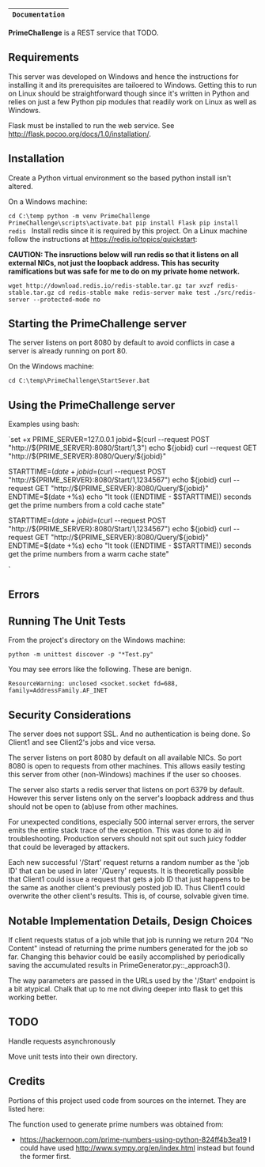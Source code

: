 | **`Documentation`** |
|-----------------|

**PrimeChallenge** is a REST service that TODO.

## Requirements
This server was developed on Windows and hence the instructions for installing it and its prerequisites are tailoered to Windows. Getting this to run on Linux should be straightforward though since it's written in Python and relies on just a few Python pip modules that readily work on Linux as well as Windows.

Flask must be installed to run the web service. See http://flask.pocoo.org/docs/1.0/installation/.


## Installation
Create a Python virtual environment so the based python install isn't altered.

On a Windows machine:

`cd C:\temp
python -m venv PrimeChallenge
PrimeChallenge\scripts\activate.bat
pip install Flask
pip install redis
`
Install redis since it is required by this project. On a Linux machine follow the instructions at https://redis.io/topics/quickstart:

**CAUTION: The insructions below will run redis so that it listens on all external NICs, not just the loopback address. This has security ramifications but was safe for me to do on my private home network.**

`wget http://download.redis.io/redis-stable.tar.gz
tar xvzf redis-stable.tar.gz
cd redis-stable
make
redis-server
make test
./src/redis-server --protected-mode no
`

## Starting the PrimeChallenge server
The server listens on port 8080 by default to avoid conflicts in case a server is already running on port 80.

On the Windows machine:

`cd C:\temp\PrimeChallenge\StartSever.bat`


## Using the PrimeChallenge server

Examples using bash:

`set +x
PRIME_SERVER=127.0.0.1
jobid=$(curl --request POST "http://${PRIME_SERVER}:8080/Start/1,3")
echo ${jobid}
curl --request GET "http://${PRIME_SERVER}:8080/Query/${jobid}"

STARTTIME=$(date +%s)
jobid=$(curl --request POST "http://${PRIME_SERVER}:8080/Start/1,1234567")
echo ${jobid}
curl --request GET "http://${PRIME_SERVER}:8080/Query/${jobid}"
ENDTIME=$(date +%s)
echo "It took $(($ENDTIME - $STARTTIME)) seconds get the prime numbers from a cold cache state"

STARTTIME=$(date +%s)
jobid=$(curl --request POST "http://${PRIME_SERVER}:8080/Start/1,1234567")
echo ${jobid}
curl --request GET "http://${PRIME_SERVER}:8080/Query/${jobid}"
ENDTIME=$(date +%s)
echo "It took $(($ENDTIME - $STARTTIME)) seconds get the prime numbers from a warm cache state"

`

## Errors


## Running The Unit Tests
From the project's directory on the Windows machine:

`python -m unittest discover -p "*Test.py"`

You may see errors like the following. These are benign.

`ResourceWarning: unclosed <socket.socket fd=688, family=AddressFamily.AF_INET
`


## Security Considerations
The server does not support SSL. And no authentication is being done. So Client1 and see Client2's jobs and vice versa.

The server listens on port 8080 by default on all available NICs. So port 8080 is open to requests from other machines. This allows easily testing this server from other (non-Windows) machines if the user so chooses.

The server also starts a redis server that listens on port 6379 by default. However this server listens only on the server's loopback address and thus should not be open to (ab)use from other machines.

For unexpected conditions, especially 500 internal server errors, the server emits the entire stack trace of the exception. This was done to aid in troubleshooting. Production servers should not spit out such juicy fodder that could be leveraged by attackers.

Each new successful '/Start' request returns a random number as the 'job ID' that can be used in later '/Query' requests. It is theoretically possible that Client1 could issue a request that gets a job ID that just happens to be the same as another client's previously posted job ID. Thus Client1 could overwrite the other client's results. This is, of course, solvable given time.

## Notable Implementation Details, Design Choices
If client requests status of a job while that job is running we return 204 "No Content" instead of returning the prime numbers generated for the job so far. Changing this behavior could be easily accomplished by periodically saving the accumulated results in PrimeGenerator.py::_approach3().

The way parameters are passed in the URLs used by the '/Start' endpoint is a bit atypical. Chalk that up to me not diving deeper into flask to get this working better.

## TODO
Handle requests asynchronously

Move unit tests into their own directory.

## Credits
Portions of this project used code from sources on the internet. They are listed here:

The function used to generate prime numbers was obtained from:
 - https://hackernoon.com/prime-numbers-using-python-824ff4b3ea19
I could have used http://www.sympy.org/en/index.html instead but found the former first.
